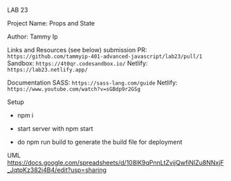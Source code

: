 LAB 23

Project Name: Props and State

Author: Tammy Ip

Links and Resources (see below)
submission PR: `https://github.com/tammyip-401-advanced-javascript/lab23/pull/1`
Sandbox: `https://4t0qr.codesandbox.io/`
Netlify: `https://lab23.netlify.app/`


Documentation
SASS: `https://sass-lang.com/guide`
Netlify: `https://www.youtube.com/watch?v=sGBdp9r2GSg`


Setup

+ npm i
+ start server with npm start

+ do npm run build to generate the build file for deployment


UML
https://docs.google.com/spreadsheets/d/108lK9qPnnLtZvijQwfiNIZu8NNxjF_JqtpKz382i4B4/edit?usp=sharing